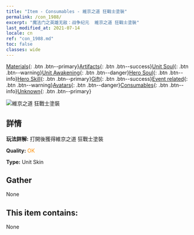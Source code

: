 ```yaml
---
title: "Item - Consumables - 維京之道 狂戰士塗裝"
permalink: /con_1988/
excerpt: "魔法门之英雄无敌：战争纪元  維京之道 狂戰士塗裝"
last_modified_at: 2021-07-14
locale: cn
ref: "con_1988.md"
toc: false
classes: wide
---
```

 [Materials](/ItemsCN/){: .btn .btn--primary}[Artifacts](/ItemsCN/Artifacts/){: .btn .btn--success}[Unit Soul](/ItemsCN/UnitSoul/){: .btn .btn--warning}[Unit Awakening](/ItemsCN/UnitAwakening/){: .btn .btn--danger}[Hero Soul](/ItemsCN/HeroSoul/){: .btn .btn--info}[Hero Skill](/ItemsCN/HeroSkill/){: .btn .btn--primary}[Gift](/ItemsCN/Gift/){: .btn .btn--success}[Event related](/ItemsCN/Events/){: .btn .btn--warning}[Avatars](/ItemsCN/Avatars/){: .btn .btn--danger}[Consumables](/ItemsCN/Consumables/){: .btn .btn--info}[Unknown](/ItemsCN/Unknown/){: .btn .btn--primary}

 ![維京之道 狂戰士塗裝](/images/u/ti_kuangzhanshipifu.jpg)

## 詳情
 **玩法詳解:** 打開後獲得維京之道 狂戰士塗裝

 **Quality:** <span style="color: #FF8C00">OK</span>

 **Type:** Unit Skin

## Gather

  None

## This item contains:

  None

